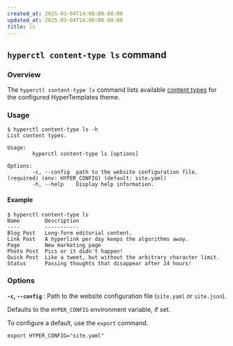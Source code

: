 ```yaml
---
created_at: 2025-03-04T14:00:00-08:00
updated_at: 2025-03-04T14:00:00-08:00
title: ls
---
```


## `hyperctl content-type ls` command

<auto-toc selectors="h3,h4,h5,h6,dl dt"></auto-toc>

### Overview

The `hyperctl content-type ls` command lists available [content types] for the configured HyperTemplates theme.

### Usage

```plaintext
$ hyperctl content-type ls -h
List content types.

Usage:
        hyperctl content-type ls [options]

Options:
        -c, --config  path to the website configuration file. (required) (env: HYPER_CONFIG) (default: site.yaml)
        -h, --help    Display help information.
```

#### Example

```plaintext
$ hyperctl content-type ls
Name        Description
----        -----------
Blog Post   Long-form editorial content.
Link Post   A hyperlink per day keeps the algorithms away.
Page        New marketing page
Photo Post  Pics or it didn't happen!
Quick Post  Like a tweet, but without the arbitrary character limit.
Status      Passing thoughts that disappear after 24 hours!
```

### Options

**`-c`, `--config`**
: Path to the website configuration file (`site.yaml` or `site.json`).

  Defaults to the `HYPER_CONFIG` environment variable, if set.

  To configure a default, use the `export` command.

  ```plaintext
  export HYPER_CONFIG="site.yaml"
  ```

<!-- Links -->
[content types]: /docs/reference/cms/content-types/
